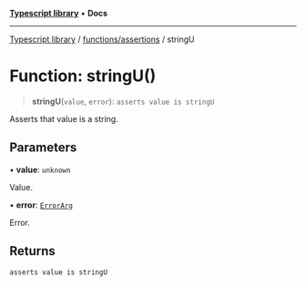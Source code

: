 [**Typescript library**](../../../index.md) • **Docs**

***

[Typescript library](../../../modules.md) / [functions/assertions](../index.md) / stringU

# Function: stringU()

> **stringU**(`value`, `error`): `asserts value is stringU`

Asserts that value is a string.

## Parameters

• **value**: `unknown`

Value.

• **error**: [`ErrorArg`](../type-aliases/ErrorArg.md)

Error.

## Returns

`asserts value is stringU`
